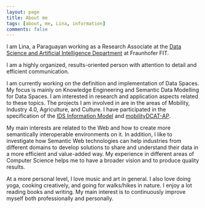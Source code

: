 ```yaml
---
layout: page
title: About me
tags: [about, me, Lina, information]
comments: false
---
```

I am Lina, a Paraguayan working as a Research Associate at the [Data Science and Artificial Intelligence Department](https://www.fit.fraunhofer.de/de/geschaeftsfelder/data-science-und-kuenstliche-intelligenz.html) at Fraunhofer FIT.

I am a highly organized, results-oriented person with attention to detail and efficient communication.

I am currently working on the definition and implementation of Data Spaces. My focus is mainly on Knowledge Engineering and Semantic Data Modelling for Data Spaces. I am interested in research and application aspects related to these topics.
The projects I am involved in are in the areas of Mobility, Industry 4.0, Agriculture, and Culture.
I have participated in the specification of the [IDS Information Model](https://international-data-spaces-association.github.io/InformationModel/docs/index.html#) and [mobilityDCAT-AP](https://mobilitydcat-ap.github.io/mobilityDCAT-AP/releases/index.html).

My main interests are related to the Web and how to create more semantically interoperable environments on it. In addition, I like to investigate how Semantic Web technologies can help industries from different domains to develop solutions to share and understand their data in a more efficient and value-added way. My experience in different areas of Computer Science helps me to have a broader vision and to produce quality results.

At a more personal level, I love music and art in general.
I also love doing yoga, cooking creatively, and going for walks/hikes in nature.
I enjoy a lot reading books and writing. My main interest is to continuously improve myself both professionally and personally.
